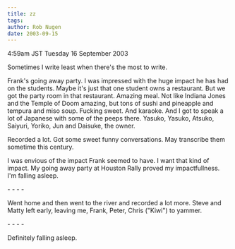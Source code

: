 ```yaml
---
title: zz
tags: 
author: Rob Nugen
date: 2003-09-15
---
```


<p class=date>4:59am JST Tuesday 16 September 2003</p>

<p>Sometimes I write least when there's the most to write.</p>

<p>Frank's going away party. I was impressed with the huge impact he
has had on the students.  Maybe it's just that one student owns a
restaurant.  But we got the party room in that restaurant.  Amazing
meal.   Not like Indiana Jones and the Temple of Doom amazing, but
tons of sushi and pineapple and tempura and miso soup.  Fucking
sweet.  And karaoke.  And I got to speak a lot of Japanese with some
of the peeps there.  Yasuko, Yasuko, Atsuko, Saiyuri, Yoriko, Jun and
Daisuke, the owner.</p>

<p>Recorded a lot.  Got some sweet funny conversations.  May
transcribe them sometime this century.</p>

<p>I was envious of the impact Frank seemed to have.  I want that kind
of impact.  My going away party at Houston Rally proved my
impactfullness.  I'm falling asleep.</p>

<p>- - - -</p>

<p>Went home and then went to the river and recorded a lot more.
Steve and Matty left early, leaving me, Frank, Peter, Chris ("Kiwi")
to yammer.</p>

<p>- - - -</p>

<p>Definitely falling asleep.</p>
